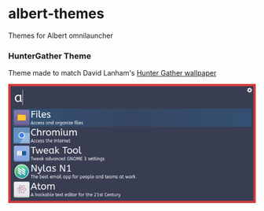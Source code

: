 # albert-themes
Themes for Albert omnilauncher

### HunterGather Theme
Theme made to match David Lanham's [Hunter Gather wallpaper](http://www.dlanham.com/art/hunter/)

![HunterGather Albert theme preview](/HunterGather/screenshot.png)
